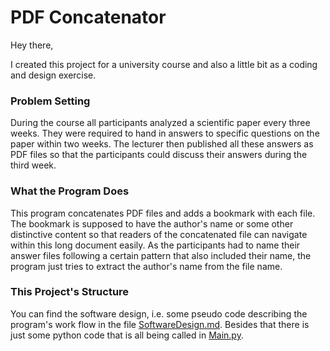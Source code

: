 # PDF Concatenator

Hey there,

I created this project for a university course and also a little bit as a coding and design exercise.

### Problem Setting
During the course all participants analyzed a scientific paper every three weeks. They were required to hand in answers to specific questions on the paper within two weeks. The lecturer then published all these answers as PDF files so that the participants could discuss their answers during the third week.

### What the Program Does
This program concatenates PDF files and adds a bookmark with each file. The bookmark is supposed to have the author's name or some other distinctive content so that readers of the concatenated file can navigate within this long document easily. As the participants had to name their answer files following a certain pattern that also included their name, the program just tries to extract the author's name from the file name.

### This Project's Structure
You can find the software design, i.e. some pseudo code describing the program's work flow in the file [SoftwareDesign.md](SoftwareDesign.md). Besides that there is just some python code that is all being called in [Main.py](Main.py).
